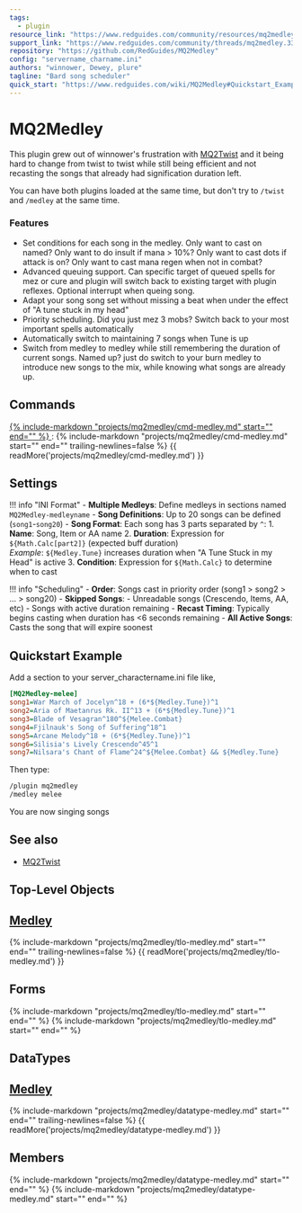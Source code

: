 ```yaml
---
tags:
  - plugin
resource_link: "https://www.redguides.com/community/resources/mq2medley.94/"
support_link: "https://www.redguides.com/community/threads/mq2medley.33896/"
repository: "https://github.com/RedGuides/MQ2Medley"
config: "servername_charname.ini"
authors: "winnower, Dewey, plure"
tagline: "Bard song scheduler"
quick_start: "https://www.redguides.com/wiki/MQ2Medley#Quickstart_Example"
---
```


# MQ2Medley

<!--desc-start-->
This plugin grew out of winnower's frustration with [MQ2Twist](../mq2twist/index.md) and it being hard to change from twist to twist while still being efficient and not recasting the songs that already had signification duration left.
<!--desc-end-->

You can have both plugins loaded at the same time, but don't try to `/twist` and `/medley` at the same time.

### Features
  - Set conditions for each song in the medley. Only want to cast on named? Only want to do insult if mana > 10%? Only want to cast dots if attack is on? Only want to cast mana regen when not in combat?
  - Advanced queuing support. Can specific target of queued spells for mez or cure and plugin will switch back to existing target with plugin reflexes. Optional interrupt when queing song.
  - Adapt your song song set without missing a beat when under the effect of "A tune stuck in my head"
  - Priority scheduling. Did you just mez 3 mobs? Switch back to your most important spells automatically
  - Automatically switch to maintaining 7 songs when Tune is up
  - Switch from medley to medley while still remembering the duration of current songs. Named up? just do switch to your burn medley to introduce new songs to the mix, while knowing what songs are already up.


## Commands

<a href="cmd-medley/">
{% 
  include-markdown "projects/mq2medley/cmd-medley.md" 
  start="<!--cmd-syntax-start-->" 
  end="<!--cmd-syntax-end-->" 
%}
</a>
:    {% include-markdown "projects/mq2medley/cmd-medley.md" 
        start="<!--cmd-desc-start-->" 
        end="<!--cmd-desc-end-->" 
        trailing-newlines=false 
     %} {{ readMore('projects/mq2medley/cmd-medley.md') }}

## Settings

!!! info "INI Format"
    - **Multiple Medleys**: Define medleys in sections named `MQ2Medley-medleyname`
    - **Song Definitions**: Up to 20 songs can be defined (`song1`-`song20`)
    - **Song Format**: Each song has 3 parts separated by `^`:
        1. **Name**: Song, Item or AA name
        2. **Duration**: Expression for `${Math.Calc[part2]}` (expected buff duration)  
           *Example*: `${Medley.Tune}` increases duration when "A Tune Stuck in my Head" is active
        3. **Condition**: Expression for `${Math.Calc}` to determine when to cast

!!! info "Scheduling"
    - **Order**: Songs cast in priority order (song1 > song2 > ... > song20)
    - **Skipped Songs**: 
        - Unreadable songs (Crescendo, Items, AA, etc)
        - Songs with active duration remaining
    - **Recast Timing**: Typically begins casting when duration has <6 seconds remaining
    - **All Active Songs**: Casts the song that will expire soonest

## Quickstart Example

Add a section to your server_charactername.ini file like,

```ini
[MQ2Medley-melee]
song1=War March of Jocelyn^18 + (6*${Medley.Tune})^1
song2=Aria of Maetanrus Rk. II^13 + (6*${Medley.Tune})^1
song3=Blade of Vesagran^180^${Melee.Combat}
song4=Fjilnauk's Song of Suffering^18^1
song5=Arcane Melody^18 + (6*${Medley.Tune})^1
song6=Silisia's Lively Crescendo^45^1
song7=Nilsara's Chant of Flame^24^${Melee.Combat} && ${Medley.Tune}
```

Then type:

```bash
/plugin mq2medley
/medley melee
```

You are now singing songs

## See also

- [MQ2Twist](../mq2twist/index.md)

## Top-Level Objects

## [Medley](tlo-medley.md)
{% include-markdown "projects/mq2medley/tlo-medley.md" start="<!--tlo-desc-start-->" end="<!--tlo-desc-end-->" trailing-newlines=false %} {{ readMore('projects/mq2medley/tlo-medley.md') }}

<h2>Forms</h2>
{% include-markdown "projects/mq2medley/tlo-medley.md" start="<!--tlo-forms-start-->" end="<!--tlo-forms-end-->" %}
{% include-markdown "projects/mq2medley/tlo-medley.md" start="<!--tlo-linkrefs-start-->" end="<!--tlo-linkrefs-end-->" %}

## DataTypes

## [Medley](datatype-medley.md)
{% include-markdown "projects/mq2medley/datatype-medley.md" start="<!--dt-desc-start-->" end="<!--dt-desc-end-->" trailing-newlines=false %} {{ readMore('projects/mq2medley/datatype-medley.md') }}

<h2>Members</h2>
{% include-markdown "projects/mq2medley/datatype-medley.md" start="<!--dt-members-start-->" end="<!--dt-members-end-->" %}
{% include-markdown "projects/mq2medley/datatype-medley.md" start="<!--dt-linkrefs-start-->" end="<!--dt-linkrefs-end-->" %}
